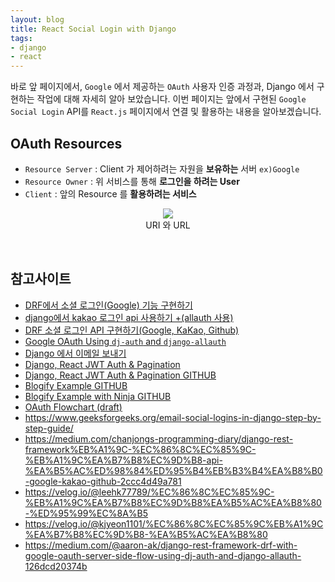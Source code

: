 ```yaml
---
layout: blog
title: React Social Login with Django  
tags:
- django
- react
---
```


바로 앞 페이지에서, `Google` 에서 제공하는 `OAuth` 사용자 인증 과정과, Django 에서 구현하는 작업에 대해 자세히 알아 보았습니다. 이번 페이지는 앞에서 구현된 `Google Social Login` API를 `React.js` 페이지에서 연결 및 활용하는 내용을 알아보겠습니다.

## **OAuth Resources**
- `Resource Server` : Client 가 제어하려는 자원을 **보유하는** 서버 `ex)Google`
- `Resource Owner` : 위 서비스를 통해 **로그인을 하려는 User**
- `Client` : 앞의 Resource 를 **활용하려는 서비스**

<div style="text-align: center;">
  <figure class="align-center">
    <img src="{{site.baseurl}}/assets/linux/uri-url.jpg">
    <figcaption>URI 와 URL</figcaption>
  </figure>
</div>


<br/>

## 참고사이트
- [DRF에서 소셜 로그인(Google) 기능 구현하기](https://velog.io/@kkh2742/TIL221121) 
- [django에서 kakao 로그인 api 사용하기 +(allauth 사용)](https://applepick.tistory.com/27)
- [DRF 소셜 로그인 API 구현하기(Google, KaKao, Github)](https://medium.com/chanjongs-programming-diary/django-rest-framework%EB%A1%9C-%EC%86%8C%EC%85%9C-%EB%A1%9C%EA%B7%B8%EC%9D%B8-api-%EA%B5%AC%ED%98%84%ED%95%B4%EB%B3%B4%EA%B8%B0-google-kakao-github-2ccc4d49a781)
- [Google OAuth Using `dj-auth` and `django-allauth`](https://medium.com/@aaron-ak/django-rest-framework-drf-with-google-oauth-server-side-flow-using-dj-auth-and-django-allauth-126dcd20374b)
- [Django 에서 이메일 보내기](https://nightskyshop1023.tistory.com/27)
- [Django, React JWT Auth & Pagination](https://levelup.gitconnected.com/full-stack-web-tutorial-django-react-js-jwt-auth-rest-bootstrap-pagination-b00ebf7866c1)
- [Django, React JWT Auth & Pagination GITHUB](https://github.com/timurbakibayev/crud_django_react)
- [Blogify Example GITHUB](https://github.com/Amir-Mohamad/Blogify)
- [Blogify Example with Ninja GITHUB](https://bitbucket.org/momukjilab/ninja-blog/src/master/)
- [OAuth Flowchart (draft)](https://github.com/deu-meta/metaland-accounts/issues/43)
- https://www.geeksforgeeks.org/email-social-logins-in-django-step-by-step-guide/
- https://medium.com/chanjongs-programming-diary/django-rest-framework%EB%A1%9C-%EC%86%8C%EC%85%9C-%EB%A1%9C%EA%B7%B8%EC%9D%B8-api-%EA%B5%AC%ED%98%84%ED%95%B4%EB%B3%B4%EA%B8%B0-google-kakao-github-2ccc4d49a781
- https://velog.io/@leehk77789/%EC%86%8C%EC%85%9C-%EB%A1%9C%EA%B7%B8%EC%9D%B8%EA%B5%AC%EA%B8%80-%ED%95%99%EC%8A%B5
- https://velog.io/@kjyeon1101/%EC%86%8C%EC%85%9C%EB%A1%9C%EA%B7%B8%EC%9D%B8-%EA%B5%AC%EA%B8%80
- https://medium.com/@aaron-ak/django-rest-framework-drf-with-google-oauth-server-side-flow-using-dj-auth-and-django-allauth-126dcd20374b
